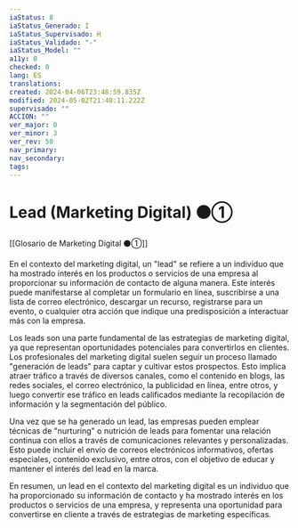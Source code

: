 ```yaml
---
iaStatus: 8
iaStatus_Generado: I
iaStatus_Supervisado: H
iaStatus_Validado: "-"
iaStatus_Model: ""
a11y: 0
checked: 0
lang: ES
translations: 
created: 2024-04-06T23:48:59.835Z
modified: 2024-05-02T21:40:11.222Z
supervisado: ""
ACCION: ""
ver_major: 0
ver_minor: 3
ver_rev: 50
nav_primary: 
nav_secondary: 
tags:
---
```

# Lead (Marketing Digital) ⚫①

[[Glosario de Marketing Digital ⚫①]] 

En el contexto del marketing digital, un "lead" se refiere a un individuo que ha mostrado interés en los productos o servicios de una empresa al proporcionar su información de contacto de alguna manera. Este interés puede manifestarse al completar un formulario en línea, suscribirse a una lista de correo electrónico, descargar un recurso, registrarse para un evento, o cualquier otra acción que indique una predisposición a interactuar más con la empresa.

Los leads son una parte fundamental de las estrategias de marketing digital, ya que representan oportunidades potenciales para convertirlos en clientes. Los profesionales del marketing digital suelen seguir un proceso llamado "generación de leads" para captar y cultivar estos prospectos. Esto implica atraer tráfico a través de diversos canales, como el contenido en blogs, las redes sociales, el correo electrónico, la publicidad en línea, entre otros, y luego convertir ese tráfico en leads calificados mediante la recopilación de información y la segmentación del público.

Una vez que se ha generado un lead, las empresas pueden emplear técnicas de "nurturing" o nutrición de leads para fomentar una relación continua con ellos a través de comunicaciones relevantes y personalizadas. Esto puede incluir el envío de correos electrónicos informativos, ofertas especiales, contenido exclusivo, entre otros, con el objetivo de educar y mantener el interés del lead en la marca.

En resumen, un lead en el contexto del marketing digital es un individuo que ha proporcionado su información de contacto y ha mostrado interés en los productos o servicios de una empresa, y representa una oportunidad para convertirse en cliente a través de estrategias de marketing específicas.